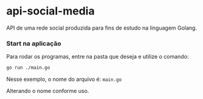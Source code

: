 # api-social-media

API de uma rede social produzida para fins de estudo na linguagem Golang.

### Start na aplicação

Para rodar os programas, entre na pasta que deseja e utilize o comando:

```bash
go run ./main.go 
```

Nesse exemplo, o nome do arquivo é: `main.go`

Alterando o nome conforme uso.
